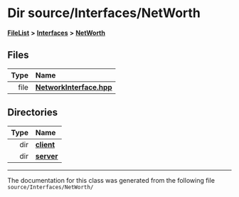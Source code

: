

# Dir source/Interfaces/NetWorth



[**FileList**](files.md) **>** [**Interfaces**](dir_e52260c07c5ca641bf485ae92612dd08.md) **>** [**NetWorth**](dir_0121daa1f68cbca759acb74b3e906cff.md)












## Files

| Type | Name |
| ---: | :--- |
| file | [**NetworkInterface.hpp**](_network_interface_8hpp.md) <br> |


## Directories

| Type | Name |
| ---: | :--- |
| dir | [**client**](dir_d63376ef77eb621cc9b73f8097e771f8.md) <br> |
| dir | [**server**](dir_1ea711888d2c31b2ee5b33ee0d19cbd8.md) <br> |

























































------------------------------
The documentation for this class was generated from the following file `source/Interfaces/NetWorth/`

